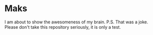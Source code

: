 # Maks
I am about to show the awesomeness of my brain.
P.S. That was a joke. Please don't take this repository seriously, it is only a test. 
